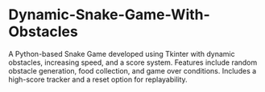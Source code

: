 # Dynamic-Snake-Game-With-Obstacles
A Python-based Snake Game developed using Tkinter with dynamic obstacles, increasing speed, and a score system. Features include random obstacle generation, food collection, and game over conditions. Includes a high-score tracker and a reset option for replayability.

